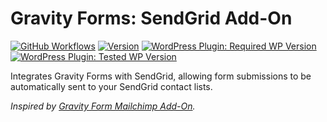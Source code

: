 # Gravity Forms: SendGrid Add-On

[![GitHub Workflows](https://github.com/vlasscontreras/gravity-forms-sendgrid/workflows/Build/badge.svg)](https://github.com/vlasscontreras/gravity-forms-sendgrid)
[![Version](https://img.shields.io/badge/version-1.0.0-brightgreen.svg)](https://github.com/vlasscontreras/gravity-forms-sendgrid)
[![WordPress Plugin: Required WP Version](https://img.shields.io/badge/wordpress-v5.2-blue)](https://github.com/vlasscontreras/gravity-forms-sendgrid)
[![WordPress Plugin: Tested WP Version](https://img.shields.io/badge/wordpress-v5.4.2%20tested-brightgreen)](https://github.com/vlasscontreras/gravity-forms-sendgrid)

Integrates Gravity Forms with SendGrid, allowing form submissions to be automatically sent to your SendGrid contact lists.

_Inspired by [Gravity Form Mailchimp Add-On](https://www.gravityforms.com/add-ons/mailchimp/)._
